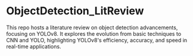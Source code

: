 # ObjectDetection_LitReview
This repo hosts a literature review on object detection advancements, focusing on YOLOv8. It explores the evolution from basic techniques to CNN and YOLO, highlighting YOLOv8's efficiency, accuracy, and speed in real-time applications.
